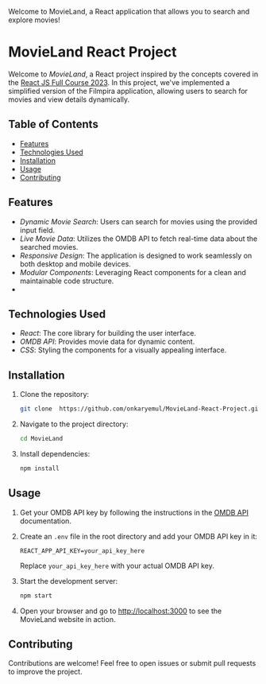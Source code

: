 Welcome to MovieLand, a React application that allows you to search and explore movies!

# MovieLand React Project

Welcome to *MovieLand*, a React project inspired by the concepts covered in the [React JS Full Course 2023](https://www.youtube.com/watch?v=b9eMGE7QtTk). In this project, we've implemented a simplified version of the Filmpira application, allowing users to search for movies and view details dynamically.

## Table of Contents

- [Features](#features)
- [Technologies Used](#technologies-used)
- [Installation](#installation)
- [Usage](#usage)
- [Contributing](#contributing)

## Features

- *Dynamic Movie Search*: Users can search for movies using the provided input field.
- *Live Movie Data*: Utilizes the OMDB API to fetch real-time data about the searched movies.
- *Responsive Design*: The application is designed to work seamlessly on both desktop and mobile devices.
- *Modular Components*: Leveraging React components for a clean and maintainable code structure.
- 

## Technologies Used

- *React*: The core library for building the user interface.
- *OMDB API*: Provides movie data for dynamic content.
- *CSS*: Styling the components for a visually appealing interface.


## Installation

1. Clone the repository:

    ```bash
    git clone  https://github.com/onkaryemul/MovieLand-React-Project.git
    ```

2. Navigate to the project directory:

    ```bash
    cd MovieLand
    ```

3. Install dependencies:

    ```bash
    npm install
    ```

## Usage

1. Get your OMDB API key by following the instructions in the [OMDB API](https://www.omdbapi.com/apikey.aspx) documentation.

2. Create an `.env` file in the root directory and add your OMDB API key in it:

   ```env
   REACT_APP_API_KEY=your_api_key_here
   ```
   
   Replace `your_api_key_here` with your actual OMDB API key.

3. Start the development server:

    ```bash
    npm start
    ```
    
4. Open your browser and go to [http://localhost:3000](http://localhost:3000) to see the MovieLand website in action.

## Contributing

Contributions are welcome! Feel free to open issues or submit pull requests to improve the project.
